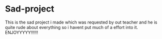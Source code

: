 # Sad-project
This is the sad project i made which was requested by out teacher and he is quite rude about everything so i havent put much of a effort into it. ENJOYYYYY!!!!!!
